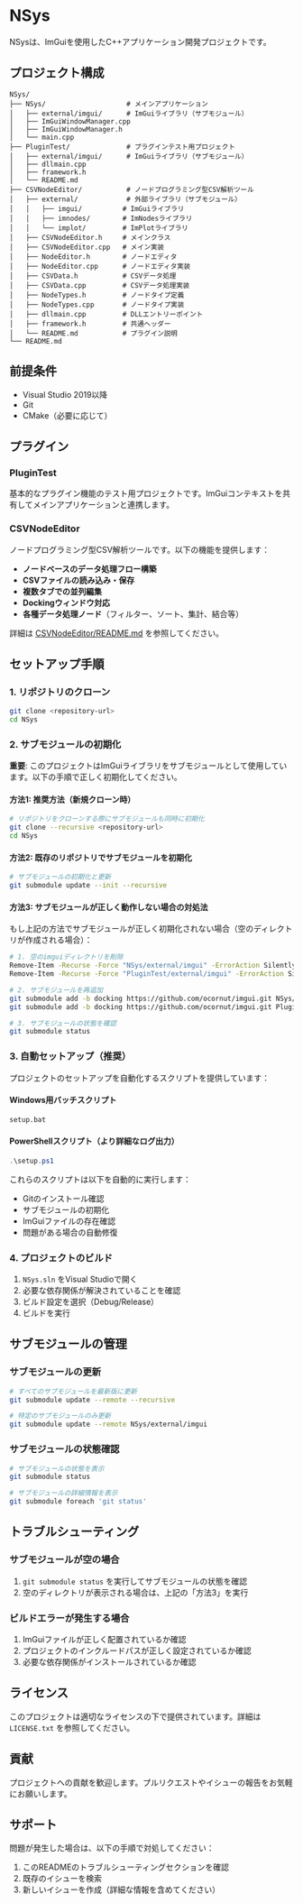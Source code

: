 # NSys

NSysは、ImGuiを使用したC++アプリケーション開発プロジェクトです。

## プロジェクト構成

```
NSys/
├── NSys/                    # メインアプリケーション
│   ├── external/imgui/      # ImGuiライブラリ（サブモジュール）
│   ├── ImGuiWindowManager.cpp
│   ├── ImGuiWindowManager.h
│   └── main.cpp
├── PluginTest/              # プラグインテスト用プロジェクト
│   ├── external/imgui/      # ImGuiライブラリ（サブモジュール）
│   ├── dllmain.cpp
│   ├── framework.h
│   └── README.md
├── CSVNodeEditor/           # ノードプログラミング型CSV解析ツール
│   ├── external/            # 外部ライブラリ（サブモジュール）
│   │   ├── imgui/          # ImGuiライブラリ
│   │   ├── imnodes/        # ImNodesライブラリ
│   │   └── implot/         # ImPlotライブラリ
│   ├── CSVNodeEditor.h     # メインクラス
│   ├── CSVNodeEditor.cpp   # メイン実装
│   ├── NodeEditor.h        # ノードエディタ
│   ├── NodeEditor.cpp      # ノードエディタ実装
│   ├── CSVData.h           # CSVデータ処理
│   ├── CSVData.cpp         # CSVデータ処理実装
│   ├── NodeTypes.h         # ノードタイプ定義
│   ├── NodeTypes.cpp       # ノードタイプ実装
│   ├── dllmain.cpp         # DLLエントリーポイント
│   ├── framework.h         # 共通ヘッダー
│   └── README.md           # プラグイン説明
└── README.md
```

## 前提条件

- Visual Studio 2019以降
- Git
- CMake（必要に応じて）

## プラグイン

### PluginTest
基本的なプラグイン機能のテスト用プロジェクトです。ImGuiコンテキストを共有してメインアプリケーションと連携します。

### CSVNodeEditor
ノードプログラミング型CSV解析ツールです。以下の機能を提供します：

- **ノードベースのデータ処理フロー構築**
- **CSVファイルの読み込み・保存**
- **複数タブでの並列編集**
- **Dockingウィンドウ対応**
- **各種データ処理ノード**（フィルター、ソート、集計、結合等）

詳細は [CSVNodeEditor/README.md](CSVNodeEditor/README.md) を参照してください。

## セットアップ手順

### 1. リポジトリのクローン

```bash
git clone <repository-url>
cd NSys
```

### 2. サブモジュールの初期化

**重要**: このプロジェクトはImGuiライブラリをサブモジュールとして使用しています。以下の手順で正しく初期化してください。

#### 方法1: 推奨方法（新規クローン時）

```bash
# リポジトリをクローンする際にサブモジュールも同時に初期化
git clone --recursive <repository-url>
cd NSys
```

#### 方法2: 既存のリポジトリでサブモジュールを初期化

```bash
# サブモジュールの初期化と更新
git submodule update --init --recursive
```

#### 方法3: サブモジュールが正しく動作しない場合の対処法

もし上記の方法でサブモジュールが正しく初期化されない場合（空のディレクトリが作成される場合）：

```bash
# 1. 空のimguiディレクトリを削除
Remove-Item -Recurse -Force "NSys/external/imgui" -ErrorAction SilentlyContinue
Remove-Item -Recurse -Force "PluginTest/external/imgui" -ErrorAction SilentlyContinue

# 2. サブモジュールを再追加
git submodule add -b docking https://github.com/ocornut/imgui.git NSys/external/imgui
git submodule add -b docking https://github.com/ocornut/imgui.git PluginTest/external/imgui

# 3. サブモジュールの状態を確認
git submodule status
```

### 3. 自動セットアップ（推奨）

プロジェクトのセットアップを自動化するスクリプトを提供しています：

#### Windows用バッチスクリプト
```cmd
setup.bat
```

#### PowerShellスクリプト（より詳細なログ出力）
```powershell
.\setup.ps1
```

これらのスクリプトは以下を自動的に実行します：
- Gitのインストール確認
- サブモジュールの初期化
- ImGuiファイルの存在確認
- 問題がある場合の自動修復

### 4. プロジェクトのビルド

1. `NSys.sln` をVisual Studioで開く
2. 必要な依存関係が解決されていることを確認
3. ビルド設定を選択（Debug/Release）
4. ビルドを実行

## サブモジュールの管理

### サブモジュールの更新

```bash
# すべてのサブモジュールを最新版に更新
git submodule update --remote --recursive

# 特定のサブモジュールのみ更新
git submodule update --remote NSys/external/imgui
```

### サブモジュールの状態確認

```bash
# サブモジュールの状態を表示
git submodule status

# サブモジュールの詳細情報を表示
git submodule foreach 'git status'
```

## トラブルシューティング

### サブモジュールが空の場合

1. `git submodule status` を実行してサブモジュールの状態を確認
2. 空のディレクトリが表示される場合は、上記の「方法3」を実行

### ビルドエラーが発生する場合

1. ImGuiファイルが正しく配置されているか確認
2. プロジェクトのインクルードパスが正しく設定されているか確認
3. 必要な依存関係がインストールされているか確認

## ライセンス

このプロジェクトは適切なライセンスの下で提供されています。詳細は `LICENSE.txt` を参照してください。

## 貢献

プロジェクトへの貢献を歓迎します。プルリクエストやイシューの報告をお気軽にお願いします。

## サポート

問題が発生した場合は、以下の手順で対処してください：

1. このREADMEのトラブルシューティングセクションを確認
2. 既存のイシューを検索
3. 新しいイシューを作成（詳細な情報を含めてください）